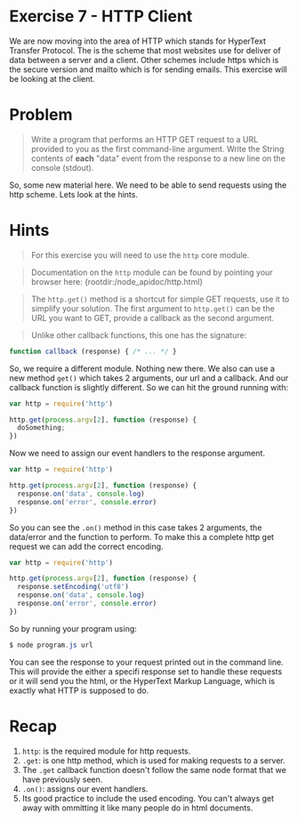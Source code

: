 # Exercise 7 - HTTP Client

We are now moving into the area of HTTP which stands for HyperText Transfer Protocol. The is the scheme that most websites use for deliver of data between a server and a client. Other schemes include https which is the secure version and mailto which is for sending emails. This exercise will be looking at the client.

# Problem

> Write a program that performs an HTTP GET request to a URL provided to you as the first command-line argument. Write the String contents of **each** "data" event from the response to a new line on the console (stdout).

So, some new material here. We need to be able to send requests using the http scheme. Lets look at the hints.

# Hints

> For this exercise you will need to use the `http` core module.

> Documentation on the `http` module can be found by pointing your browser here:
  {rootdir:/node_apidoc/http.html}

> The `http.get()` method is a shortcut for simple GET requests, use it to simplify your solution. The first argument to `http.get()` can be the URL you want to GET, provide a callback as the second argument.

> Unlike other callback functions, this one has the signature:

```js
function callback (response) { /* ... */ }
```

So, we require a different module. Nothing new there. We also can use a new method `get()` which takes 2 arguments, our url and a callback. And our callback function is slightly different. So we can hit the ground running with:

```js
var http = require('http')

http.get(process.argv[2], function (response) {
  doSomething;
})
```

Now we need to assign our event handlers to the response argument.

```js
var http = require('http')

http.get(process.argv[2], function (response) {
  response.on('data', console.log)
  response.on('error', console.error)
})
```

So you can see the `.on()` method in this case takes 2 arguments, the data/error and the function to perform. To make this a complete http get request we can add the correct encoding.

```js
var http = require('http')

http.get(process.argv[2], function (response) {
  response.setEncoding('utf8')
  response.on('data', console.log)
  response.on('error', console.error)
})
```

So by running your program using:

```cs
$ node program.js url
```

You can see the response to your request printed out in the command line. This will provide the either a specifi response set to handle these requests or it will send you the html, or the HyperText Markup Language, which is exactly what HTTP is supposed to do.

# Recap

1.  `http`: is the required module for http requests.
2.  `.get`: is one http method, which is used for making requests to a server.
3.  The `.get` callback function doesn't follow the same node format that we have previously seen. 
4.  `.on()`: assigns our event handlers.
5.  Its good practice to include the used encoding. You can't always get away with ommitting it like many people do in html documents.